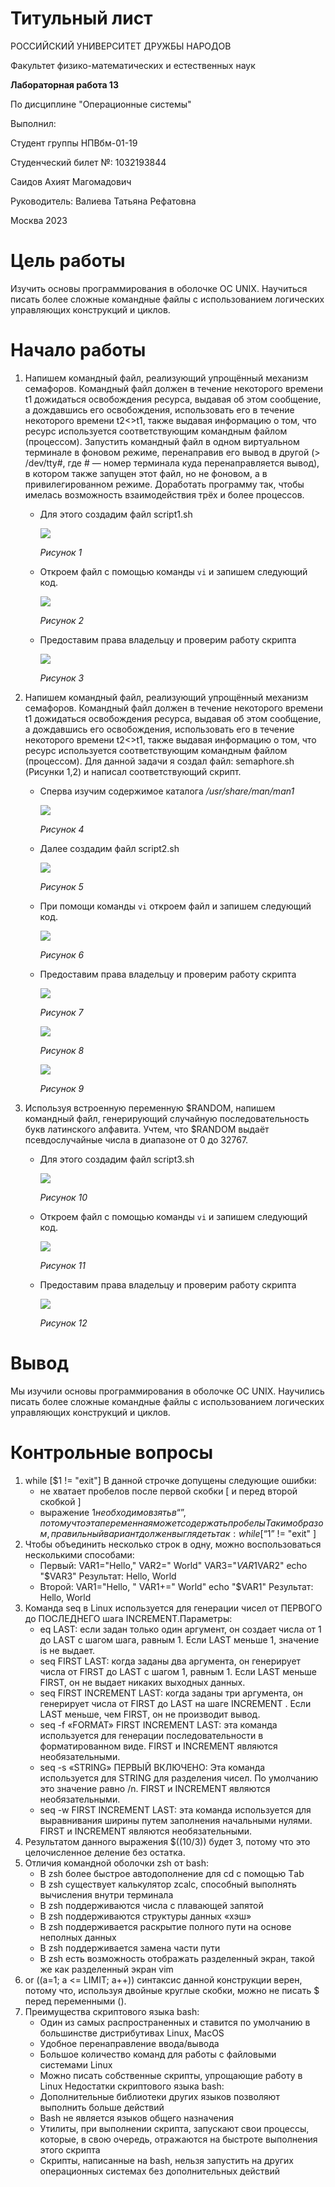 # Титульный лист

РОССИЙСКИЙ УНИВЕРСИТЕТ ДРУЖБЫ НАРОДОВ

Факультет физико-математических и естественных наук









**Лабораторная работа 13**

По дисциплине "Операционные системы"













Выполнил:

Студент группы НПВбм-01-19

Студенческий билет №: 1032193844 

Саидов Ахият Магомадович

Руководитель: Валиева Татьяна Рефатовна























Москва 2023



# Цель работы

Изучить основы программирования в оболочке ОС UNIX. Научиться писать более сложные командные файлы с использованием логических управляющих конструкций и циклов.

# Начало работы

1. Напишем командный файл, реализующий упрощённый механизм семафоров. Командный файл должен в течение некоторого времени t1 дожидаться освобождения ресурса, выдавая об этом сообщение, а дождавшись его освобождения, использовать его в течение некоторого времени t2<>t1, также выдавая информацию о том, что ресурс используется соответствующим командным файлом (процессом). Запустить командный файл в одном виртуальном терминале в фоновом режиме, перенаправив его вывод в другой (> /dev/tty#, где # — номер терминала куда перенаправляется вывод), в котором также запущен этот файл, но не фоновом, а в привилегированном режиме. Доработать программу так, чтобы имелась возможность взаимодействия трёх и более процессов.

   * Для этого создадим файл script1.sh

     ![](https://github.com/Akhiyat/Laboratory-work/blob/main/Lab13/screencast/%D0%A0%D0%B8%D1%811.JPG?raw=true)

     _Рисунок 1_

   * Откроем файл с помощью команды `vi` и запишем следующий код.

     ![](https://github.com/Akhiyat/Laboratory-work/blob/main/Lab13/screencast/%D0%A0%D0%B8%D1%812.JPG?raw=true)

     _Рисунок 2_

   * Предоставим права владельцу и проверим работу скрипта

     ![](https://github.com/Akhiyat/Laboratory-work/blob/main/Lab13/screencast/%D0%A0%D0%B8%D1%813.JPG?raw=true)

     _Рисунок 3_

2. Напишем командный файл, реализующий упрощённый механизм семафоров. Командный файл должен в течение некоторого времени t1 дожидаться освобождения ресурса, выдавая об этом сообщение, а дождавшись его освобождения, использовать его в течение некоторого времени t2<>t1, также выдавая информацию о том, что ресурс используется соответствующим командным файлом (процессом). Для данной задачи я создал файл: semaphore.sh (Рисунки 1,2) и написал соответствующий скрипт.

   * Сперва изучим содержимое каталога _/usr/share/man/man1_

     ![](https://github.com/Akhiyat/Laboratory-work/blob/main/Lab13/screencast/%D0%A0%D0%B8%D1%814.JPG?raw=true)

     _Рисунок 4_

   * Далее создадим файл script2.sh

     ![](https://github.com/Akhiyat/Laboratory-work/blob/main/Lab13/screencast/%D0%A0%D0%B8%D1%815.JPG?raw=true)

     _Рисунок 5_

   * При помощи команды `vi` откроем файл и запишем следующий код.

     ![](https://github.com/Akhiyat/Laboratory-work/blob/main/Lab13/screencast/%D0%A0%D0%B8%D1%816.JPG?raw=true)

     _Рисунок 6_

   * Предоставим права владельцу и проверим работу скрипта

     ![](https://github.com/Akhiyat/Laboratory-work/blob/main/Lab13/screencast/%D0%A0%D0%B8%D1%817.JPG?raw=true)

     _Рисунок 7_

     ![](https://github.com/Akhiyat/Laboratory-work/blob/main/Lab13/screencast/%D0%A0%D0%B8%D1%818.JPG?raw=true)

     _Рисунок  8_

     ![](https://github.com/Akhiyat/Laboratory-work/blob/main/Lab13/screencast/%D0%A0%D0%B8%D1%819.JPG?raw=true)

     _Рисунок 9_

3. Используя встроенную переменную $RANDOM, напишем командный файл, генерирующий случайную последовательность букв латинского алфавита. Учтем, что $RANDOM выдаёт псевдослучайные числа в диапазоне от 0 до 32767.

   * Для этого создадим файл script3.sh

     ![](https://github.com/Akhiyat/Laboratory-work/blob/main/Lab13/screencast/%D0%A0%D0%B8%D1%8110.JPG?raw=true)

     _Рисунок 10_

   * Откроем файл с помощью команды `vi` и запишем следующий код.

     ![](https://github.com/Akhiyat/Laboratory-work/blob/main/Lab13/screencast/%D0%A0%D0%B8%D1%8111.JPG?raw=true)

     _Рисунок 11_

   * Предоставим права владельцу и проверим работу скрипта

     ![](https://github.com/Akhiyat/Laboratory-work/blob/main/Lab13/screencast/%D0%A0%D0%B8%D1%8112.JPG?raw=true)

     _Рисунок 12_

# Вывод

Мы изучили основы программирования в оболочке ОС UNIX. Научились писать более сложные командные файлы с использованием логических управляющих конструкций и циклов.

# Контрольные вопросы

1. while [$1 != "exit"] В данной строчке допущены следующие ошибки:
   * не хватает пробелов после первой скобки [ и перед второй скобкой ]
   * выражение $1 необходимо взять в “”, потому что эта переменная может содержать пробелы Таким образом, правильный вариант должен выглядеть так: while [ “$1” != "exit" ]
2. Чтобы объединить несколько строк в одну, можно воспользоваться несколькими способами:
   * Первый: VAR1="Hello," VAR2=" World" VAR3="$VAR1$VAR2" echo "$VAR3" Результат: Hello, World
   * Второй: VAR1="Hello, " VAR1+=" World" echo "$VAR1" Результат: Hello, World
3. Команда seq в Linux используется для генерации чисел от ПЕРВОГО до ПОСЛЕДНЕГО шага INCREMENT.Параметры:
   * eq LAST: если задан только один аргумент, он создает числа от 1 до LAST с шагом шага, равным 1. Если LAST меньше 1, значение is не выдает.
   * seq FIRST LAST: когда заданы два аргумента, он генерирует числа от FIRST до LAST с шагом 1, равным 1. Если LAST меньше FIRST, он не выдает никаких выходных данных.
   * seq FIRST INCREMENT LAST: когда заданы три аргумента, он генерирует числа от FIRST до LAST на шаге INCREMENT . Если LAST меньше, чем FIRST, он не производит вывод.
   * seq -f «FORMAT» FIRST INCREMENT LAST: эта команда используется для генерации последовательности в форматированном виде. FIRST и INCREMENT являются необязательными.
   * seq -s «STRING» ПЕРВЫЙ ВКЛЮЧЕНО: Эта команда используется для STRING для разделения чисел. По умолчанию это значение равно /n. FIRST и INCREMENT являются необязательными.
   * seq -w FIRST INCREMENT LAST: эта команда используется для выравнивания ширины путем заполнения начальными нулями. FIRST и INCREMENT являются необязательными.
4. Результатом данного выражения $((10/3)) будет 3, потому что это целочисленное деление без остатка.
5. Отличия командной оболочки zsh от bash:
   * В zsh более быстрое автодополнение для cd с помощью Тab
   * В zsh существует калькулятор zcalc, способный выполнять вычисления внутри терминала
   * В zsh поддерживаются числа с плавающей запятой
   * В zsh поддерживаются структуры данных «хэш»
   * В zsh поддерживается раскрытие полного пути на основе неполных данных
   * В zsh поддерживается замена части пути
   * В zsh есть возможность отображать разделенный экран, такой же как разделенный экран vim
6. or ((a=1; a <= LIMIT; a++)) синтаксис данной конструкции верен, потому что, используя двойные круглые скобки, можно не писать $ перед переменными ().
7. Преимущества скриптового языка bash:
   * Один из самых распространенных и ставится по умолчанию в большинстве дистрибутивах Linux, MacOS
   * Удобное перенаправление ввода/вывода
   * Большое количество команд для работы с файловыми системами Linux
   * Можно писать собственные скрипты, упрощающие работу в Linux Недостатки скриптового языка bash:
   * Дополнительные библиотеки других языков позволяют выполнить больше действий
   * Bash не является языков общего назначения
   * Утилиты, при выполнении скрипта, запускают свои процессы, которые, в свою очередь, отражаются на быстроте выполнения этого скрипта
   * Скрипты, написанные на bash, нельзя запустить на других операционных системах без дополнительных действий
